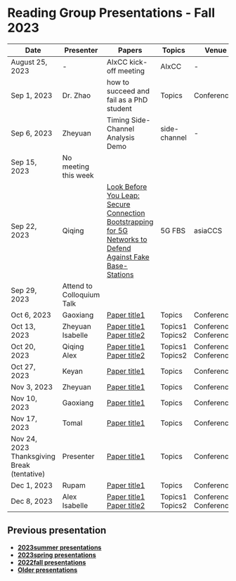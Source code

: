 # Reading Group Presentations - Fall 2023
| Date         | Presenter | Papers                                                                                                                       | Topics                          | Venue              | Year            | Recording     | Slides     |
|--------------|-----------|------------------------------------------------------------------------------------------------------------------------------|---------------------------------|--------------------|-----------------|-----------|--------|
|August 25, 2023| - | AIxCC kick-off meeting | AIxCC | - | 2023 | [Recording](link) | [Slides](link) |
|Sep 1, 2023| Dr. Zhao | how to succeed and fail as a PhD student | Topics | Conference | Year | [Recording1](link) | [Slides](link) |
|Sep 6, 2023| Zheyuan | Timing Side-Channel Analysis Demo | side-channel | - | - | [Recording](https://buffalo.zoom.us/rec/share/l19dLOffwguSP0XAF8pgSbo8USgj-lyvZ8CEjG23MZJfsZ_TXw3dar18Eb0E2vN6.cZGScEwn-T-4kBb4?startTime=1694025177000) | [Code](https://github.com/newaetech/chipwhisperer-jupyter/blob/master/courses/sca101/Lab%202_1B%20-%20Power%20Analysis%20for%20Password%20Bypass%20(MAIN).ipynb) |
|Sep 15, 2023| No meeting this week |  | | | | |  | |
|Sep 22, 2023| Qiqing| [Look Before You Leap: Secure Connection Bootstrapping for 5G Networks to Defend Against Fake Base-Stations](https://dl.acm.org/doi/pdf/10.1145/3433210.3453082) | 5G FBS | asiaCCS | 2021 | [Recording](https://ub.hosted.panopto.com/Panopto/Pages/Viewer.aspx?id=c193f75a-2eed-44cb-9043-b085012cfcf5) | [Slides](https://docs.google.com/presentation/d/1GFv7RebNfweekVWJJmsyhdzqGZYZEYvabAJ5IrVXrDc/edit?usp=sharing) |
|Sep 29, 2023| Attend to Colloquium Talk |  | |  |  |  | |
|Oct 6, 2023| Gaoxiang | [Paper title1](link) | Topics | Conference | Year | [Recording1](link) | [Slides](link) |
|Oct 13, 2023| Zheyuan <br> Isabelle | [Paper title1](link) <br> [Paper title2](Link) | Topics1 <br> Topics2 | Conference1 <br> Conference2 | Year1 <br> Year2|[Recording1](link) <br> [Recording2](link) | [Slides1](link) <br> [Slides2](link)  |
|Oct 20, 2023| Qiqing <br> Alex | [Paper title1](link) <br> [Paper title2](link) | Topics1 <br> Topics2 | Conference1 <br> Conference2 | Year1 <br> Year2 | [Recording1](link)  <br> [Recording1](link) | [Slides1](link) <br> [Slides2](link) |
|Oct 27, 2023| Keyan | [Paper title1](link) | Topics | Conference | Year | [Recording1](link) | [Slides](link) |
|Nov 3, 2023| Zheyuan | [Paper title1](link) | Topics | Conference | Year | [Recording1](link) | [Slides](link) |
|Nov 10, 2023| Gaoxiang | [Paper title1](link) | Topics | Conference | Year | [Recording1](link) | [Slides](link) |
|Nov 17, 2023| Tomal | [Paper title1](link) | Topics | Conference | Year | [Recording1](link) | [Slides](link) |
|Nov 24, 2023 Thanksgiving Break (tentative) | Presenter | [Paper title1](link) | Topics | Conference | Year | [Recording1](link) | [Slides](link) |
|Dec 1, 2023| Rupam | [Paper title1](link) | Topics | Conference | Year | [Recording1](link) | [Slides](link) |
|Dec 8, 2023| Alex <br> Isabelle | [Paper title1](link) <br> [Paper title2](Link) | Topics1 <br> Topics2 | Conference1 <br> Conference2 | Year|||


## Previous presentation
- **[2023summer presentations](history/2023summer.md)**
- **[2023spring presentations](history/2023spring.md)**
- **[2022fall presentations](history/2022fall.md)**
- **[Older presentations](history/History.md)**
